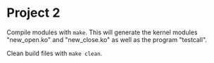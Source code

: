 Project 2
=========

Compile modules with `make`. This will generate the kernel modules "new_open.ko" and "new_close.ko" as well as the program "testcall".

Clean build files with `make clean`.
